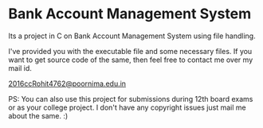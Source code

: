 # Bank Account Management System
Its a project in C on Bank Account Management System using file handling.

I've provided you with the executable file and some necessary files.
If you want to get source code of the same, then feel free to contact me over my mail id.

2016ccRohit4762@poornima.edu.in

PS: You can also use this project for submissions during 12th board exams or as your college project. I don't have any copyright issues just mail me about the same. :)
